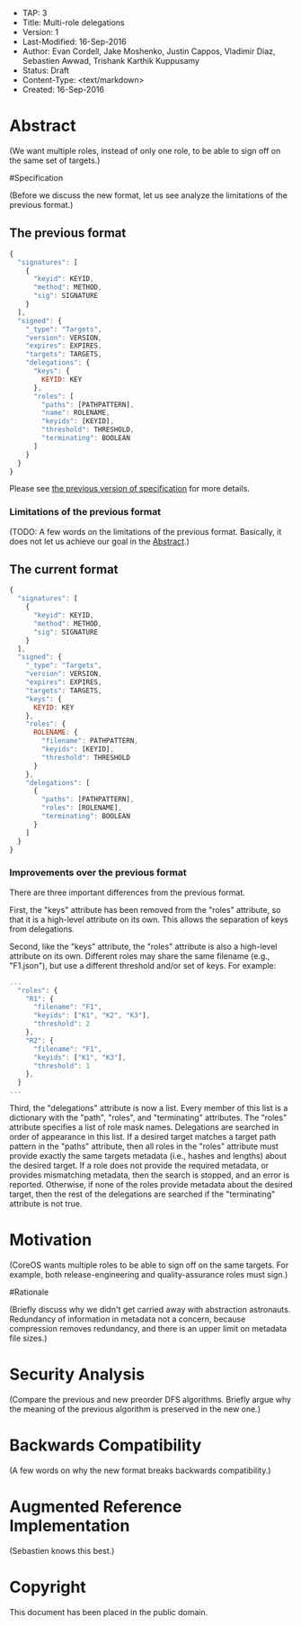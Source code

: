 * TAP: 3
* Title: Multi-role delegations
* Version: 1
* Last-Modified: 16-Sep-2016
* Author: Evan Cordell, Jake Moshenko, Justin Cappos, Vladimir Diaz, Sebastien
          Awwad, Trishank Karthik Kuppusamy
* Status: Draft
* Content-Type: <text/markdown>
* Created: 16-Sep-2016

# Abstract

(We want multiple roles, instead of only one role, to be able to sign off on
the same set of targets.)

#Specification

(Before we discuss the new format, let us see analyze the limitations of the
previous format.)

## The previous format

```Javascript
{
  "signatures": [
    {
      "keyid": KEYID,
      "method": METHOD,
      "sig": SIGNATURE
    }
  ],
  "signed": {
    "_type": "Targets",
    "version": VERSION,
    "expires": EXPIRES,
    "targets": TARGETS,
    "delegations": {
      "keys": {
        KEYID: KEY
      },
      "roles": [
        "paths": [PATHPATTERN],
        "name": ROLENAME,
        "keyids": [KEYID],
        "threshold": THRESHOLD,
        "terminating": BOOLEAN
      ]
    }
  }
}
```

Please see [the previous version of specification](link) for more details.

### Limitations of the previous format

(TODO: A few words on the limitations of the previous format.
Basically, it does not let us achieve our goal in the [Abstract](#abstract).)

## The current format

```Javascript
{
  "signatures": [
    {
      "keyid": KEYID,
      "method": METHOD,
      "sig": SIGNATURE
    }
  ],
  "signed": {
    "_type": "Targets",
    "version": VERSION,
    "expires": EXPIRES,
    "targets": TARGETS,
    "keys": {
      KEYID: KEY
    },
    "roles": {
      ROLENAME: {
        "filename": PATHPATTERN,
        "keyids": [KEYID],
        "threshold": THRESHOLD
      }
    },
    "delegations": [
      {
        "paths": [PATHPATTERN],
        "roles": [ROLENAME],
        "terminating": BOOLEAN
      }
    ]
  }
}
```

### Improvements over the previous format

There are three important differences from the previous format.

First, the "keys" attribute has been removed from the "roles" attribute, so
that it is a high-level attribute on its own.
This allows the separation of keys from delegations.

Second, like the "keys" attribute, the "roles" attribute is also a high-level
attribute on its own.
Different roles may share the same filename (e.g., "F1.json"), but use a
different threshold and/or set of keys.
For example:

```Javascript
...
  "roles": {
    "R1": {
      "filename": "F1",
      "keyids": ["K1", "K2", "K3"],
      "threshold": 2
    },
    "R2": {
      "filename": "F1",
      "keyids": ["K1", "K3"],
      "threshold": 1
    },
  }
...
```

Third, the "delegations" attribute is now a list.
Every member of this list is a dictionary with the "path", "roles", and
"terminating" attributes.
The "roles" attribute specifies a list of role mask names.
Delegations are searched in order of appearance in this list.
If a desired target matches a target path pattern in the "paths" attribute,
then all roles in the "roles" attribute must provide exactly the same targets
metadata (i.e., hashes and lengths) about the desired target.
If a role does not provide the required metadata, or provides mismatching
metadata, then the search is stopped, and an error is reported.
Otherwise, if none of the roles provide metadata about the desired target, then
the rest of the delegations are searched if the "terminating" attribute is not
true.

# Motivation

(CoreOS wants multiple roles to be able to sign off on the same targets.
For example, both release-engineering and quality-assurance roles must sign.)

#Rationale

(Briefly discuss why we didn't get carried away with abstraction astronauts.
Redundancy of information in metadata not a concern, because compression
removes redundancy, and there is an upper limit on metadata file sizes.)

# Security Analysis

(Compare the previous and new preorder DFS algorithms.
Briefly argue why the meaning of the previous algorithm is preserved in the new
one.)

# Backwards Compatibility

(A few words on why the new format breaks backwards compatibility.)

# Augmented Reference Implementation

(Sebastien knows this best.)

# Copyright

This document has been placed in the public domain.
